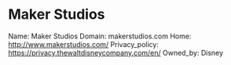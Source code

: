 
# Maker Studios

Name: Maker Studios
Domain: makerstudios.com
Home: http://www.makerstudios.com/
Privacy_policy: https://privacy.thewaltdisneycompany.com/en/
Owned_by: Disney
